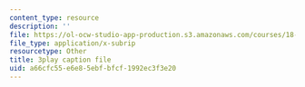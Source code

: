 ```yaml
---
content_type: resource
description: ''
file: https://ol-ocw-studio-app-production.s3.amazonaws.com/courses/18-06sc-linear-algebra-fall-2011/a66cfc55e6e85ebfbfcf1992ec3f3e20_2uDvRUowBzg.vtt
file_type: application/x-subrip
resourcetype: Other
title: 3play caption file
uid: a66cfc55-e6e8-5ebf-bfcf-1992ec3f3e20
---
```

